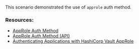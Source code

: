 This scenario demonstrated the use of `approle` auth method. 

### Resources:

- [AppRole Auth Method](https://www.vaultproject.io/docs/auth/approle.html)
- [AppRole Auth Method (API)](https://www.vaultproject.io/api/auth/approle/index.html)
- [Authenticating Applications with HashiCorp Vault AppRole](https://www.hashicorp.com/blog/authenticating-applications-with-vault-approle)

<br>
